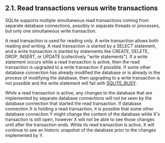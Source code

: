 ## 2\.1\. Read transactions versus write transactions


SQLite supports multiple simultaneous read transactions
coming from separate database connections, possibly in separate
threads or processes, but only one simultaneous write transaction.





A read transaction is used for reading only. A write transaction
allows both reading and writing. A read transaction is started
by a SELECT statement, and a write transaction is started by
statements like CREATE, DELETE, DROP, INSERT, or UPDATE (collectively
"write statements"). If a write statement occurs while
a read transaction is active, then the read transaction is upgraded
to a write transaction if possible. If some other database connection
has already modified the database or is already in the process of
modifying the database, then upgrading to a write transaction is
not possible and the write statement will fail with [SQLITE\_BUSY](rescode.html#busy).




While a read transaction is active, any changes to the database that
are implemented by separate database connections will not be seen
by the database connection that started the read transaction. If database
connection X is holding a read transaction, it is possible that some
other database connection Y might change the content of the database
while X's transaction is still open, however X will not be able to see
those changes until after the transaction ends. While its read
transaction is active, X will continue to see an historic snapshot of
the database prior to the changes implemented by Y.




